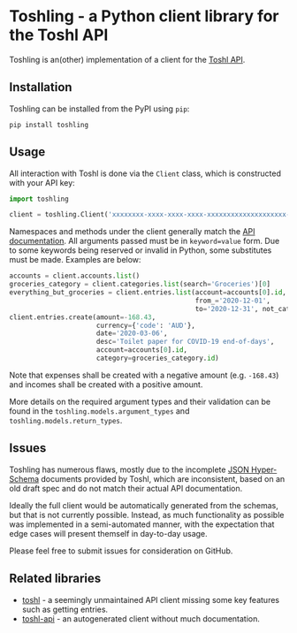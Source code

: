 # Toshling - a Python client library for the Toshl API

Toshling is an(other) implementation of a client for the [Toshl API](https://developer.toshl.com/docs/).

## Installation

Toshling can be installed from the PyPI using `pip`:

```pip
pip install toshling
```

## Usage

All interaction with Toshl is done via the `Client` class, which is constructed with your API key:

```python
import toshling

client = toshling.Client('xxxxxxxx-xxxx-xxxx-xxxx-xxxxxxxxxxxxxxxxxxxx-xxxx-xxxx-xxxx-xxxxxxxxxxxx')
```

Namespaces and methods under the client generally match the [API documentation](https://developer.toshl.com/docs/). All arguments passed must be in `keyword=value` form. Due to some keywords being reserved or invalid in Python, some substitutes must be made. Examples are below:

```python
accounts = client.accounts.list()
groceries_category = client.categories.list(search='Groceries')[0]
everything_but_groceries = client.entries.list(account=accounts[0].id,
                                               from_='2020-12-01',
                                               to='2020-12-31', not_categories=groceries_category.id)
client.entries.create(amount=-168.43,
                      currency={'code': 'AUD'},
                      date='2020-03-06',
                      desc='Toilet paper for COVID-19 end-of-days',
                      account=accounts[0].id,
                      category=groceries_category.id)
```

Note that expenses shall be created with a negative amount (e.g. `-168.43`) and incomes shall be created with a positive amount.

More details on the required argument types and their validation can be found in the `toshling.models.argument_types` and `toshling.models.return_types`.

## Issues

Toshling has numerous flaws, mostly due to the incomplete [JSON Hyper-Schema](https://json-schema.org/draft/2019-09/json-schema-hypermedia.html) documents provided by Toshl, which are inconsistent, based on an old draft spec and do not match their actual API documentation.

Ideally the full client would be automatically generated from the schemas, but that is not currently possible. Instead, as much functionality as possible was implemented in a semi-automated manner, with the expectation that edge cases will present themself in day-to-day usage.

Please feel free to submit issues for consideration on GitHub.

## Related libraries

- [toshl](https://pypi.org/project/toshl/) - a seemingly unmaintained API client missing some key features such as getting entries.
- [toshl-api](https://pypi.org/project/toshl-api/) - an autogenerated client without much documentation.
